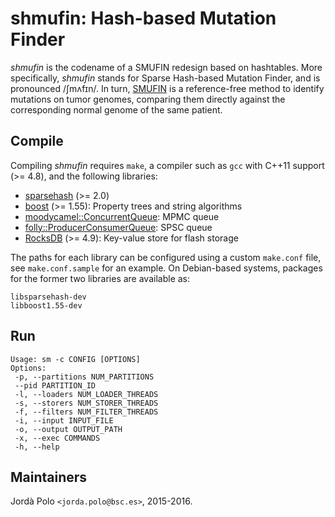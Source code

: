 # shmufin: Hash-based Mutation Finder

*shmufin* is the codename of a SMUFIN redesign based on hashtables. More
specifically, *shmufin* stands for Sparse Hash-based Mutation Finder, and is
pronounced /ʃmʌfɪn/. In turn, [SMUFIN][smufin] is a reference-free method to
identify mutations on tumor genomes, comparing them directly against the
corresponding normal genome of the same patient.

## Compile

Compiling *shmufin* requires `make`, a compiler such as `gcc` with C++11
support (>= 4.8), and the following libraries:

 - [sparsehash][sparsehash] (>= 2.0)
 - [boost][boost] (>= 1.55): Property trees and string algorithms
 - [moodycamel::ConcurrentQueue][concurrentq]: MPMC queue
 - [folly::ProducerConsumerQueue][folly]: SPSC queue
 - [RocksDB][rocksdb] (>= 4.9): Key-value store for flash storage

The paths for each library can be configured using a custom `make.conf` file,
see `make.conf.sample` for an example. On Debian-based systems, packages for
the former two libraries are available as:

 ```
 libsparsehash-dev
 libboost1.55-dev
 ```

## Run

 ```
 Usage: sm -c CONFIG [OPTIONS]
 Options:
  -p, --partitions NUM_PARTITIONS
  --pid PARTITION_ID
  -l, --loaders NUM_LOADER_THREADS
  -s, --storers NUM_STORER_THREADS
  -f, --filters NUM_FILTER_THREADS
  -i, --input INPUT_FILE
  -o, --output OUTPUT_PATH
  -x, --exec COMMANDS
  -h, --help
 ```

## Maintainers

Jordà Polo `<jorda.polo@bsc.es>`, 2015-2016.

[smufin]: http://cg.bsc.es/smufin/ "SMUFIN"
[boost]: http://www.boost.org/ "Boost"
[sparsehash]: https://github.com/sparsehash/sparsehash "Sparse Hash"
[folly]: https://github.com/facebook/folly "Folly"
[rocksdb]: https://github.com/facebook/rocksdb "RocksDB"
[concurrentq]: https://github.com/cameron314/concurrentqueue "ConcurrentQueue"

